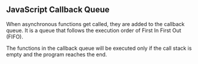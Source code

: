 ## JavaScript Callback Queue


When asynchronous functions get called, they are added to the callback queue.
It is a queue that follows the execution order of First In First Out (FIFO).

The functions in the callback queue will be executed only if the call stack
is empty and the program reaches the end.